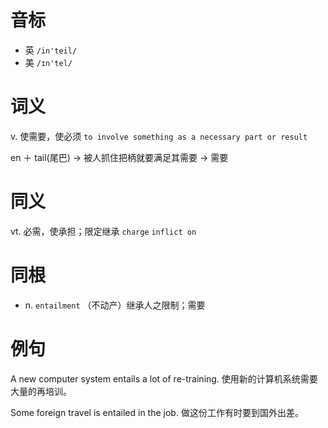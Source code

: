 # 音标

- 英 `/in'teil/`
- 美 `/ɪn'tel/`

# 词义

v. 使需要，使必须
`to involve something as a necessary part or result`



en ＋ tail(尾巴) → 被人抓住把柄就要满足其需要 → 需要

# 同义

vt. 必需，使承担；限定继承
`charge` `inflict on`

# 同根

- n. `entailment` （不动产）继承人之限制；需要

# 例句

A new computer system entails a lot of re-training.
使用新的计算机系统需要大量的再培训。

Some foreign travel is entailed in the job.
做这份工作有时要到国外出差。


